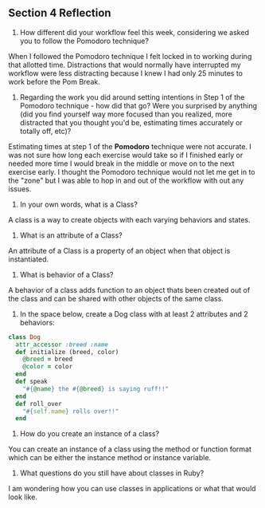 ## Section 4 Reflection

1. How different did your workflow feel this week, considering we asked you to follow the Pomodoro technique?

When I followed the Pomodoro technique I felt locked in to working during that allotted time. Distractions that would normally
have interrupted my workflow were less distracting because I knew I had only 25 minutes to work before the Pom Break.

1. Regarding the work you did around setting intentions in Step 1 of the Pomodoro technique - how did that go? Were you surprised by anything (did you find yourself way more focused than you realized, more distracted that you thought you'd be, estimating times accurately or totally off, etc)?

Estimating times at step 1 of the **Pomodoro** technique were not accurate. I was not sure how long each exercise would take so if I finished early or needed more time I would break in the middle or move on to the next exercise early. I thought the Pomodoro technique would not let me get in to the "zone" but I was able to hop in and out of the workflow with out any issues.

1. In your own words, what is a Class?

A class is a way to create objects with each varying behaviors and states.


1. What is an attribute of a Class?

An attribute of a Class is a property of an object when that object is instantiated.

1. What is behavior of a Class?

A behavior of a class adds function to an object thats been created out of the class and can be shared with other objects of the same class.

1. In the space below, create a Dog class with at least 2 attributes and 2 behaviors:

```ruby
class Dog
  attr_accessor :breed :name
  def initialize (breed, color)
    @breed = breed
    @color = color
  end
  def speak
    "#{@name} the #{@breed} is saying ruff!!"
  end
  def roll_over
    "#{self.name} rolls over!!"
  end


```

1. How do you create an instance of a class?

You can create an instance of a class using the method or function format which can be
either the instance method or instance variable.

1. What questions do you still have about classes in Ruby?

I am wondering how you can use classes in applications or what that would look like.
